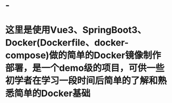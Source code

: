 # -
# 这里是使用Vue3、SpringBoot3、Docker(Dockerfile、docker-compose)做的简单的Docker镜像制作部署，是一个demo级的项目，可供一些初学者在学习一段时间后简单的了解和熟悉简单的Docker基础
